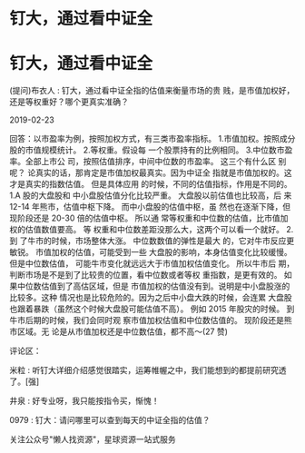 # 钉大，通过看中证全

# 钉大，通过看中证全

(提问)布衣人 : 钉大，通过看中证全指的估值来衡量市场的贵 贱，是市值加权好，还是等权重好？哪个更真实准确？

2019-02-23

回答：以市盈率为例，按照加权方式，有三类市盈率指标。 1.市值加权。按照成分股的市值规模统计。 2.等权重。假设每 一个股票持有的比例相同。 3.中位数市盈率。全部上市公 司，按照估值排序，中间中位数的市盈率。 这三个有什么区 别呢？ 论真实的话，那肯定是市值加权最真实。因为中证全 指就是市值加权的。这才是真实的指数估值。 但是具体应用 的时候，不同的估值指标，作用是不同的。 1.A 股的大盘股和 中小盘股估值分化比较严重。 大盘股以前估值也比较高，后 来 12-14 年熊市，估值中枢下降。 而中小盘股的估值中枢，虽 然也在逐渐下降，但现阶段还是 20-30 倍的估值中枢。 所以通 常等权重和中位数的估值，比市值加权的估值数值要高。 等 权重和中位数差距没那么大，这两个可以看一个就好。 2.到 了牛市的时候，市场整体大涨。 中位数数值的弹性是最大 的，它对牛市反应更敏锐。 市值加权的估值，可能受到一些 大盘股的影响，本身估值变化比较缓慢。但是中位数估值， 可能牛市变化就远远大于市值加权估值变化。 所以牛市后 期，判断市场是不是到了比较贵的位置，看中位数或者等权 重指数，是更有效的。 如果中位数估值到了高估区域，但是 市值加权的估值没有到。说明是中小盘股涨的比较多。这种 情况也是比较危险的。因为之后中小盘大跌的时候，会连累 大盘股也跟着暴跌（虽然这个时候大盘股可能估值不高）。 例如 2015 年股灾的时候。 到牛市后期的时候，我们会同时观 察市值加权估值和中位数估值的。 现阶段还是熊市区域。无 论是从市值加权还是中位数估值，都不高～(27 赞)

评论区：

米粒 : 听钉大详细介绍感觉很踏实，运筹帷幄之中，我们能想到的都提前研究透了。[强]

井泉 : 好专业呀，我只能按指令买，惭愧！

0979 : 钉大：请问哪里可以查到每天的中证全指的估值？

关注公众号"懒人找资源"，星球资源一站式服务